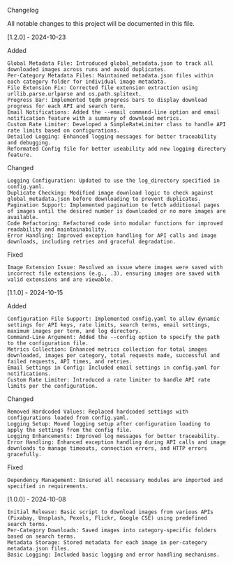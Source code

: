 Changelog

All notable changes to this project will be documented in this file.

[1.2.0] - 2024-10-23

Added

    Global Metadata File: Introduced global_metadata.json to track all downloaded images across runs and avoid duplicates.
    Per-Category Metadata Files: Maintained metadata.json files within each category folder for individual image metadata.
    File Extension Fix: Corrected file extension extraction using urllib.parse.urlparse and os.path.splitext.
    Progress Bar: Implemented tqdm progress bars to display download progress for each API and search term.
    Email Notifications: Added the --email command-line option and email notification feature with a summary of download metrics.
    Custom Rate Limiter: Developed a SimpleRateLimiter class to handle API rate limits based on configurations.
    Detailed Logging: Enhanced logging messages for better traceability and debugging.
    Reformated Config file for better useability add new logging directory feature.

Changed

    Logging Configuration: Updated to use the log_directory specified in config.yaml.
    Duplicate Checking: Modified image download logic to check against global_metadata.json before downloading to prevent duplicates.
    Pagination Support: Implemented pagination to fetch additional pages of images until the desired number is downloaded or no more images are available.
    Code Refactoring: Refactored code into modular functions for improved readability and maintainability.
    Error Handling: Improved exception handling for API calls and image downloads, including retries and graceful degradation.

Fixed

    Image Extension Issue: Resolved an issue where images were saved with incorrect file extensions (e.g., .3), ensuring images are saved with valid extensions and are viewable.

[1.1.0] - 2024-10-15

Added

    Configuration File Support: Implemented config.yaml to allow dynamic settings for API keys, rate limits, search terms, email settings, maximum images per term, and log directory.
    Command-Line Argument: Added the --config option to specify the path to the configuration file.
    Metrics Collection: Enhanced metrics collection for total images downloaded, images per category, total requests made, successful and failed requests, API times, and retries.
    Email Settings in Config: Included email settings in config.yaml for notifications.
    Custom Rate Limiter: Introduced a rate limiter to handle API rate limits per the configuration.

Changed

    Removed Hardcoded Values: Replaced hardcoded settings with configurations loaded from config.yaml.
    Logging Setup: Moved logging setup after configuration loading to apply the settings from the config file.
    Logging Enhancements: Improved log messages for better traceability.
    Error Handling: Enhanced exception handling during API calls and image downloads to manage timeouts, connection errors, and HTTP errors gracefully.

Fixed

    Dependency Management: Ensured all necessary modules are imported and specified in requirements.

[1.0.0] - 2024-10-08

    Initial Release: Basic script to download images from various APIs (Pixabay, Unsplash, Pexels, Flickr, Google CSE) using predefined search terms.
    Per-Category Downloads: Saved images into category-specific folders based on search terms.
    Metadata Storage: Stored metadata for each image in per-category metadata.json files.
    Basic Logging: Included basic logging and error handling mechanisms.
